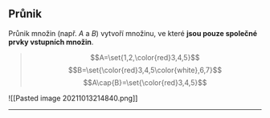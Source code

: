 ## Průnik
Průnik množin (např. $A$ a $B$) vytvoří množinu, ve které **jsou pouze společné prvky vstupních množin**.

>$$A=\set{1,2,\color{red}3,4,5}$$
>$$B=\set{\color{red}3,4,5\color{white},6,7}$$
>$$A\cap{B}=\set{\color{red}3,4,5}$$

![[Pasted image 20211013214840.png]]

---